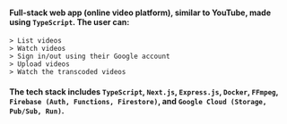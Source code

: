 #### Full-stack web app (online video platform), similar to YouTube, made using `TypeScript`. The user can:
```
> List videos
> Watch videos
> Sign in/out using their Google account
> Upload videos
> Watch the transcoded videos
```
#### The tech stack includes `TypeScript`, `Next.js`, `Express.js`, `Docker`, `FFmpeg`, `Firebase (Auth, Functions, Firestore)`, and `Google Cloud (Storage, Pub/Sub, Run)`. 
